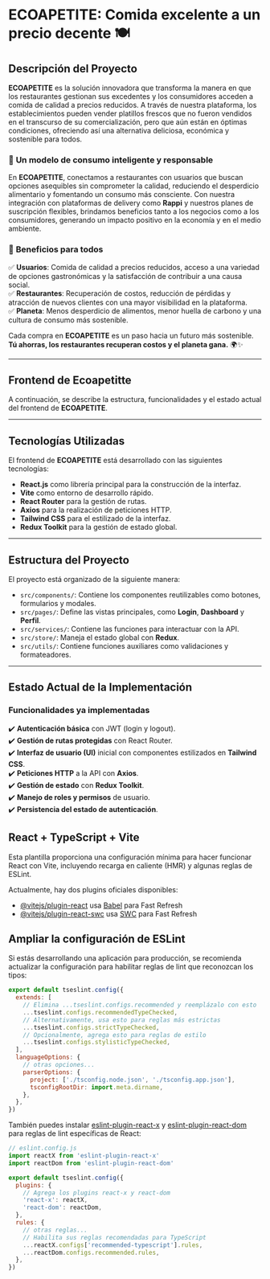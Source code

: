 
# **ECOAPETITE: Comida excelente a un precio decente** 🍽️ 

## **Descripción del Proyecto**
**ECOAPETITE** es la solución innovadora que transforma la manera en que los restaurantes gestionan sus excedentes y los consumidores acceden a comida de calidad a precios reducidos. A través de nuestra plataforma, los establecimientos pueden vender platillos frescos que no fueron vendidos en el transcurso de su comercialización, pero que aún están en óptimas condiciones, ofreciendo así una alternativa deliciosa, económica y sostenible para todos.

### 🌱 **Un modelo de consumo inteligente y responsable**  
En **ECOAPETITE**, conectamos a restaurantes con usuarios que buscan opciones asequibles sin comprometer la calidad, reduciendo el desperdicio alimentario y fomentando un consumo más consciente. Con nuestra integración con plataformas de delivery como **Rappi** y nuestros planes de suscripción flexibles, brindamos beneficios tanto a los negocios como a los consumidores, generando un impacto positivo en la economía y en el medio ambiente.

### 🚀 **Beneficios para todos**  
✅ **Usuarios**: Comida de calidad a precios reducidos, acceso a una variedad de opciones gastronómicas y la satisfacción de contribuir a una causa social.  
✅ **Restaurantes**: Recuperación de costos, reducción de pérdidas y atracción de nuevos clientes con una mayor visibilidad en la plataforma.  
✅ **Planeta**: Menos desperdicio de alimentos, menor huella de carbono y una cultura de consumo más sostenible.  

Cada compra en **ECOAPETITE** es un paso hacia un futuro más sostenible. **Tú ahorras, los restaurantes recuperan costos y el planeta gana.** 🌍✨  


---

## **Frontend de Ecoapetitte**

A continuación, se describe la estructura, funcionalidades y el estado actual del frontend de **ECOAPETITE**.

---

## **Tecnologías Utilizadas**

El frontend de **ECOAPETITE** está desarrollado con las siguientes tecnologías:
- **React.js** como librería principal para la construcción de la interfaz.
- **Vite** como entorno de desarrollo rápido.
- **React Router** para la gestión de rutas.
- **Axios** para la realización de peticiones HTTP.
- **Tailwind CSS** para el estilizado de la interfaz.
- **Redux Toolkit** para la gestión de estado global.

---

## **Estructura del Proyecto**

El proyecto está organizado de la siguiente manera:

- `src/components/`: Contiene los componentes reutilizables como botones, formularios y modales.
- `src/pages/`: Define las vistas principales, como **Login**, **Dashboard** y **Perfil**.
- `src/services/`: Contiene las funciones para interactuar con la API.
- `src/store/`: Maneja el estado global con **Redux**.
- `src/utils/`: Contiene funciones auxiliares como validaciones y formateadores.

---

## **Estado Actual de la Implementación**

### **Funcionalidades ya implementadas**

✔️ **Autenticación básica** con JWT (login y logout).  
✔️ **Gestión de rutas protegidas** con React Router.  
✔️ **Interfaz de usuario (UI)** inicial con componentes estilizados en **Tailwind CSS**.  
✔️ **Peticiones HTTP** a la API con **Axios**.  
✔️ **Gestión de estado** con **Redux Toolkit**.  
✔️ **Manejo de roles y permisos** de usuario.  
✔️ **Persistencia del estado de autenticación**.



## React + TypeScript + Vite

Esta plantilla proporciona una configuración mínima para hacer funcionar React con Vite, incluyendo recarga en caliente (HMR) y algunas reglas de ESLint.

Actualmente, hay dos plugins oficiales disponibles:

- [@vitejs/plugin-react](https://github.com/vitejs/vite-plugin-react/blob/main/packages/plugin-react/README.md) usa [Babel](https://babeljs.io/) para Fast Refresh  
- [@vitejs/plugin-react-swc](https://github.com/vitejs/vite-plugin-react-swc) usa [SWC](https://swc.rs/) para Fast Refresh

## Ampliar la configuración de ESLint

Si estás desarrollando una aplicación para producción, se recomienda actualizar la configuración para habilitar reglas de lint que reconozcan los tipos:

```js
export default tseslint.config({
  extends: [
    // Elimina ...tseslint.configs.recommended y reemplázalo con esto
    ...tseslint.configs.recommendedTypeChecked,
    // Alternativamente, usa esto para reglas más estrictas
    ...tseslint.configs.strictTypeChecked,
    // Opcionalmente, agrega esto para reglas de estilo
    ...tseslint.configs.stylisticTypeChecked,
  ],
  languageOptions: {
    // otras opciones...
    parserOptions: {
      project: ['./tsconfig.node.json', './tsconfig.app.json'],
      tsconfigRootDir: import.meta.dirname,
    },
  },
})
```

También puedes instalar [eslint-plugin-react-x](https://github.com/Rel1cx/eslint-react/tree/main/packages/plugins/eslint-plugin-react-x) y [eslint-plugin-react-dom](https://github.com/Rel1cx/eslint-react/tree/main/packages/plugins/eslint-plugin-react-dom) para reglas de lint específicas de React:

```js
// eslint.config.js
import reactX from 'eslint-plugin-react-x'
import reactDom from 'eslint-plugin-react-dom'

export default tseslint.config({
  plugins: {
    // Agrega los plugins react-x y react-dom
    'react-x': reactX,
    'react-dom': reactDom,
  },
  rules: {
    // otras reglas...
    // Habilita sus reglas recomendadas para TypeScript
    ...reactX.configs['recommended-typescript'].rules,
    ...reactDom.configs.recommended.rules,
  },
})
```


